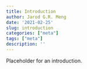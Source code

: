 ```yaml
---
title: Introduction
author: Jarod G.R. Meng
date: '2021-02-25'
slug: introduction
categories: ["meta"]
tags: ["meta"]
description: ''
---
```


Placeholder for an introduction.
